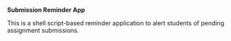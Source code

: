 **Submission Reminder App**

This is a shell script-based reminder application to alert students of pending assignment submissions.

